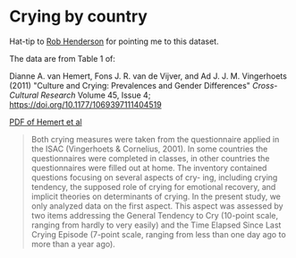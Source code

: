 # Crying by country

Hat-tip to [Rob
Henderson](https://robkhenderson.substack.com/p/artifice-girl-blinded-by-beauty-speaking) for pointing me to this dataset.

The data are from Table 1 of:

Dianne A. van Hemert, Fons J. R. van de Vijver, and Ad J. J. M. Vingerhoets (2011) "Culture and Crying: Prevalences and Gender Differences" *Cross-Cultural Research* Volume 45, Issue 4; https://doi.org/10.1177/1069397111404519

[PDF of Hemert et
al](https://citeseerx.ist.psu.edu/document?repid=rep1&type=pdf&doi=7b68f151cd782648c476614c50409024ebad16dd)

> Both crying measures were taken from the questionnaire applied in the ISAC
(Vingerhoets & Cornelius, 2001). In some countries the questionnaires were
completed in classes, in other countries the questionnaires were filled out at
home. The inventory contained questions focusing on several aspects of cry-
ing, including crying tendency, the supposed role of crying for emotional
recovery, and implicit theories on determinants of crying. In the present
study, we only analyzed data on the first aspect. This aspect was assessed by
two items addressing the General Tendency to Cry (10-point scale, ranging
from hardly to very easily) and the Time Elapsed Since Last Crying Episode
(7-point scale, ranging from less than one day ago to more than a year ago).
